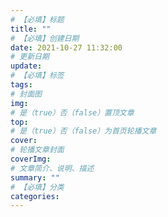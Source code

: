 ```yaml
---
# 【必填】标题
title: ""
# 【必填】创建日期
date: 2021-10-27 11:32:00
# 更新日期
update: 
# 【必填】标签
tags: 
# 封面图
img: 
# 是（true）否（false）置顶文章
top:
# 是（true）否（false）为首页轮播文章
cover: 
# 轮播文章封面
coverImg: 
# 文章简介、说明、描述
summary: ""
# 【必填】分类
categories: 
---
```

